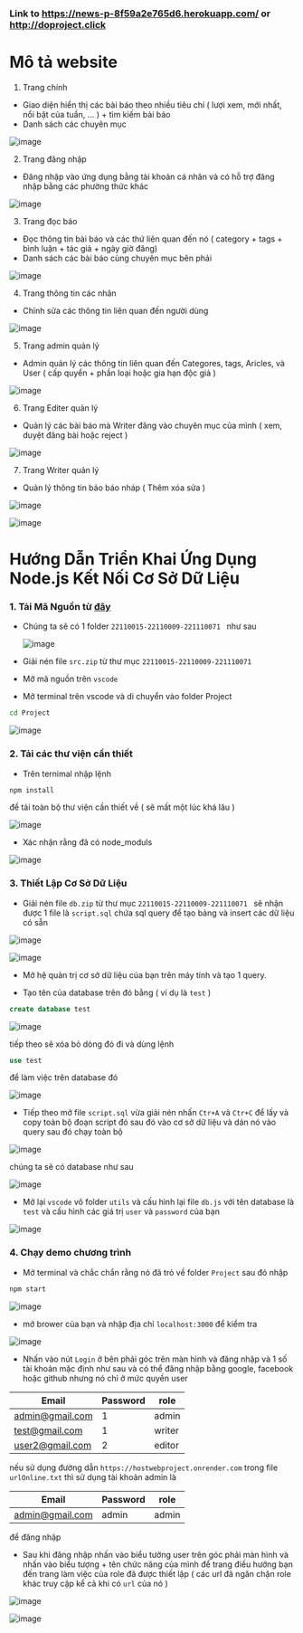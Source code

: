 ### Link to https://news-p-8f59a2e765d6.herokuapp.com/ or http://doproject.click


# Mô tả website 

1. Trang chính

- Giao diện hiển thị các bài báo theo nhiều tiêu chí ( lượi xem, mới nhất, nổi bật của tuần, ... ) + tìm kiếm bài báo
- Danh sách các chuyên mục 

![image](https://github.com/user-attachments/assets/75e05210-20eb-4b63-a985-8d313ddd2a62)

2. Trang đăng nhập

- Đăng nhập vào ứng dụng bằng tài khoản cá nhân và có hỗ trợ đăng nhập bằng các phường thức khác

![image](https://github.com/user-attachments/assets/eafe1f04-ba8b-494d-b889-315fa51435d1)

3. Trang đọc báo

- Đọc thông tin bài báo và các thứ liên quan đến nó ( category + tags + bình luận + tác giả + ngày giờ đăng)
- Danh sách các bài báo cùng chuyên mục bên phải

![image](https://github.com/user-attachments/assets/1cb58d9d-85b0-4223-9712-f1d9c0b8358a)

4. Trang thông tin các nhân

- Chỉnh sửa các thông tin liên quan đến người dùng 

![image](https://github.com/user-attachments/assets/6079294f-a1a3-488d-b2e0-6a58e65a94fc)

5. Trang admin quản lý

- Admin quản lý các thông tin liên quan đến Categores, tags, Aricles, và User ( cấp quyển + phần loại hoặc gia hạn độc giả )

![image](https://github.com/user-attachments/assets/0ca4cc5a-1c83-4239-897b-72b9eda6f79d)


6. Trang Editer quản lý

- Quản lý các bài báo mà Writer đăng vào chuyên mục của mình ( xem, duyệt đăng bài hoặc reject )

![image](https://github.com/user-attachments/assets/052249af-30f0-4fe1-aa58-c45be225ff76)

7. Trang Writer quản lý

- Quản lý thông tin bảo báo nháp ( Thêm xóa sửa )

![image](https://github.com/user-attachments/assets/19281f30-43d4-4d12-91fc-a2bc3f857ad9)

![image](https://github.com/user-attachments/assets/10c28cd9-e388-476a-a728-2fdc6c04cddd)





# Hướng Dẫn Triển Khai Ứng Dụng Node.js Kết Nối Cơ Sở Dữ Liệu
### 1. Tải Mã Nguồn từ [đây](https://drive.google.com/drive/folders/1VDRYa4dEEIoTijl2G-pOGqwb26S_l-uS?usp=sharing)

- Chúng ta sẽ có 1 folder `22110015-22110009-221110071 ` như sau

  ![image](https://github.com/user-attachments/assets/882264ef-ebad-4951-8016-758c50ecde6a)


- Giải nén file `src.zip` từ thư mục `22110015-22110009-221110071 `

- Mỡ mã nguồn trên `vscode`

- Mở terminal trên vscode và  di chuyển vào folder Project

```bash
cd Project
```

![image](https://github.com/user-attachments/assets/8f367770-053c-4964-988f-5a16705c4647)


### 2. Tải các thư viện cần thiết 

- Trên ternimal nhập lệnh

```bash
npm install
```

để tải toàn bộ thư viện cần thiết về ( sẽ mất một lúc khá lâu )

![image](https://github.com/user-attachments/assets/95ce4f77-e0c4-419c-9e5b-77f6653b488f)

- Xác nhận rằng đã có node_moduls

![image](https://github.com/user-attachments/assets/27b5e893-5beb-4a61-b46d-1ac29e7036ee)



### 3. Thiết Lập Cơ Sở Dữ Liệu

- Giải nén file `db.zip` từ thư mục `22110015-22110009-221110071 ` sẽ nhận được 1 file là `script.sql` chứa sql query để tạo bảng và insert các dữ liệu có sẵn


![image](https://github.com/user-attachments/assets/f5247a20-a2c0-474a-92cf-9a40375a9c2e)

![image](https://github.com/user-attachments/assets/92977f32-49ad-41e5-85f5-7498911df8ff)


- Mở hệ quản trị cơ sở dữ liệu của bạn trên máy tính và tạo 1 query.

- Tạo tên của database trên đó bằng ( ví dụ là `test` )

```sql
create database test
```
![image](https://github.com/user-attachments/assets/3fd82ea0-2470-4ef5-8244-bfbed2da0a02)

tiếp theo sẽ xóa bỏ dòng đó đi và dùng lệnh 

```sql
use test
```

để làm việc trên database đó

![image](https://github.com/user-attachments/assets/3202067e-29c8-4ed3-bd87-7051ed8d2c1a)

- Tiếp theo mở file `script.sql` vừa giải nén nhấn `Ctr+A` và `Ctr+C` để lấy và copy toàn bộ đoạn script đó sau đó vào cơ sở dữ liệu và dán nó vào query sau đó chạy toàn bộ

![image](https://github.com/user-attachments/assets/40cee640-fb7c-4249-bf64-85aac544da9a)

chúng ta sẽ có database như sau 

![image](https://github.com/user-attachments/assets/3fcb0d37-52f6-435e-87e3-f6b25e32c728)


- Mở lại `vscode` vô folder `utils` và cấu hình lại file `db.js`  với tên database là `test` và cấu hình các giá trị `user` và `password` của bạn  

![image](https://github.com/user-attachments/assets/5f9b112c-590c-4d70-9bc2-97e4c61b2a8f)

### 4. Chạy demo chương trình

- Mở terminal và chắc chắn rằng nó đã trỏ về folder `Project` sau đó nhập

```bash
npm start
```

![image](https://github.com/user-attachments/assets/41eb4542-242a-49d9-87e1-e84589faf1e5)


- mở brower của bạn và nhập địa chỉ `localhost:3000` để kiểm tra

![image](https://github.com/user-attachments/assets/51ee9147-c9a2-44e7-96b8-9400f9f55636)

- Nhấn vào nút `Login` ở bên phải góc trên màn hình và đăng nhập và 1 số tài khoản mặc định như sau và có thể đăng nhập bằng google, facebook hoặc github nhưng nó chỉ ở mức quyền user

|Email|Password|role|
|---|---|---|
|admin@gmail.com|1|admin|
|test@gmail.com|1|writer|
|user2@gmail.com|2|editor|

nếu sử dụng đường dẫn  `https://hostwebproject.onrender.com` trong file `urlOnline.txt` thì sử dụng tài khoản admin là 

|Email|Password|role|
|---|---|---|
|admin@gmail.com|admin|admin|


để đăng nhập 


- Sau khi đăng nhập nhấn vào biểu tưởng user trên góc phải màn hình và nhấn vào biểu tượng + tên chức năng của mình để trang điều hướng bạn đến trang làm việc của role đã được thiết lập ( các url đã ngăn chặn role khác truy cập kể cả khi có `url` của nó )

![image](https://github.com/user-attachments/assets/3d418827-e966-459d-9814-1d102aa4ac5b)

![image](https://github.com/user-attachments/assets/5ee9b535-70a0-4949-997c-60a093075270)











